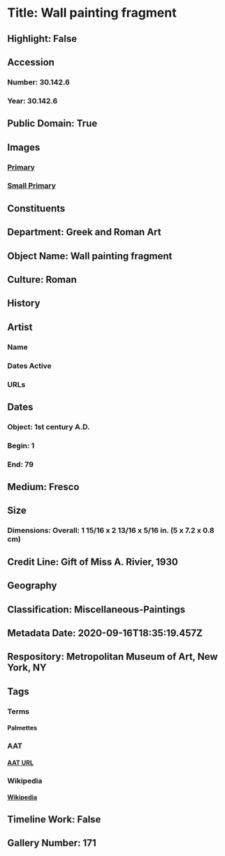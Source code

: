 # Title: Wall painting fragment
## Highlight: False
## Accession
### Number: 30.142.6
### Year: 30.142.6
## Public Domain: True
## Images
### [Primary](https://images.metmuseum.org/CRDImages/gr/original/DP112915.jpg)
### [Small Primary](https://images.metmuseum.org/CRDImages/gr/web-large/DP112915.jpg)
## Constituents
## Department: Greek and Roman Art
## Object Name: Wall painting fragment
## Culture: Roman
## History
## Artist
### Name
### Dates Active
### URLs
## Dates
### Object: 1st century A.D.
### Begin: 1
### End: 79
## Medium: Fresco
## Size
### Dimensions: Overall: 1 15/16 x 2 13/16 x 5/16 in. (5 x 7.2 x 0.8 cm)
## Credit Line: Gift of Miss A. Rivier, 1930
## Geography
## Classification: Miscellaneous-Paintings
## Metadata Date: 2020-09-16T18:35:19.457Z
## Respository: Metropolitan Museum of Art, New York, NY
## Tags
### Terms
#### Palmettes
### AAT
#### [AAT URL](http://vocab.getty.edu/page/aat/300009995)
### Wikipedia
#### [Wikipedia]()
## Timeline Work: False
## Gallery Number: 171